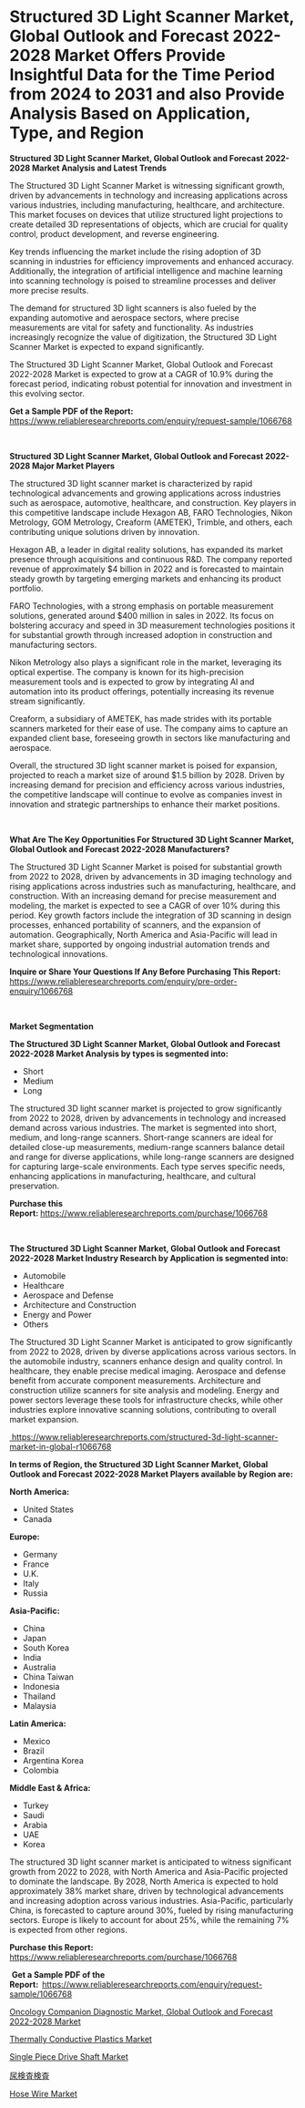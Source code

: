 <p><h1>Structured 3D Light Scanner Market, Global Outlook and Forecast 2022-2028 Market Offers Provide Insightful Data for the Time Period from 2024 to 2031 and also Provide Analysis Based on Application, Type, and Region</h1></p><p><strong>Structured 3D Light Scanner Market, Global Outlook and Forecast 2022-2028 Market Analysis and Latest Trends</strong></p>
<p><p>The Structured 3D Light Scanner Market is witnessing significant growth, driven by advancements in technology and increasing applications across various industries, including manufacturing, healthcare, and architecture. This market focuses on devices that utilize structured light projections to create detailed 3D representations of objects, which are crucial for quality control, product development, and reverse engineering. </p><p>Key trends influencing the market include the rising adoption of 3D scanning in industries for efficiency improvements and enhanced accuracy. Additionally, the integration of artificial intelligence and machine learning into scanning technology is poised to streamline processes and deliver more precise results. </p><p>The demand for structured 3D light scanners is also fueled by the expanding automotive and aerospace sectors, where precise measurements are vital for safety and functionality. As industries increasingly recognize the value of digitization, the Structured 3D Light Scanner Market is expected to expand significantly.</p><p>The Structured 3D Light Scanner Market, Global Outlook and Forecast 2022-2028 Market is expected to grow at a CAGR of 10.9% during the forecast period, indicating robust potential for innovation and investment in this evolving sector.</p></p>
<p><strong>Get a Sample PDF of the Report:&nbsp;</strong> <a href="https://www.reliableresearchreports.com/enquiry/request-sample/1066768">https://www.reliableresearchreports.com/enquiry/request-sample/1066768</a></p>
<p>&nbsp;</p>
<p><strong>Structured 3D Light Scanner Market, Global Outlook and Forecast 2022-2028 Major Market Players</strong></p>
<p><p>The structured 3D light scanner market is characterized by rapid technological advancements and growing applications across industries such as aerospace, automotive, healthcare, and construction. Key players in this competitive landscape include Hexagon AB, FARO Technologies, Nikon Metrology, GOM Metrology, Creaform (AMETEK), Trimble, and others, each contributing unique solutions driven by innovation.</p><p>Hexagon AB, a leader in digital reality solutions, has expanded its market presence through acquisitions and continuous R&D. The company reported revenue of approximately $4 billion in 2022 and is forecasted to maintain steady growth by targeting emerging markets and enhancing its product portfolio.</p><p>FARO Technologies, with a strong emphasis on portable measurement solutions, generated around $400 million in sales in 2022. Its focus on bolstering accuracy and speed in 3D measurement technologies positions it for substantial growth through increased adoption in construction and manufacturing sectors.</p><p>Nikon Metrology also plays a significant role in the market, leveraging its optical expertise. The company is known for its high-precision measurement tools and is expected to grow by integrating AI and automation into its product offerings, potentially increasing its revenue stream significantly.</p><p>Creaform, a subsidiary of AMETEK, has made strides with its portable scanners marketed for their ease of use. The company aims to capture an expanded client base, foreseeing growth in sectors like manufacturing and aerospace.</p><p>Overall, the structured 3D light scanner market is poised for expansion, projected to reach a market size of around $1.5 billion by 2028. Driven by increasing demand for precision and efficiency across various industries, the competitive landscape will continue to evolve as companies invest in innovation and strategic partnerships to enhance their market positions.</p></p>
<p>&nbsp;</p>
<p><strong>What Are The Key Opportunities For Structured 3D Light Scanner Market, Global Outlook and Forecast 2022-2028 Manufacturers?</strong></p>
<p><p>The Structured 3D Light Scanner Market is poised for substantial growth from 2022 to 2028, driven by advancements in 3D imaging technology and rising applications across industries such as manufacturing, healthcare, and construction. With an increasing demand for precise measurement and modeling, the market is expected to see a CAGR of over 10% during this period. Key growth factors include the integration of 3D scanning in design processes, enhanced portability of scanners, and the expansion of automation. Geographically, North America and Asia-Pacific will lead in market share, supported by ongoing industrial automation trends and technological innovations.</p></p>
<p><strong>Inquire or Share Your Questions If Any Before Purchasing This Report:</strong> <a href="https://www.reliableresearchreports.com/enquiry/pre-order-enquiry/1066768">https://www.reliableresearchreports.com/enquiry/pre-order-enquiry/1066768</a></p>
<p>&nbsp;</p>
<p><strong>Market Segmentation</strong></p>
<p><strong>The Structured 3D Light Scanner Market, Global Outlook and Forecast 2022-2028 Market Analysis by types is segmented into:</strong></p>
<p><ul><li>Short</li><li>Medium</li><li>Long</li></ul></p>
<p><p>The structured 3D light scanner market is projected to grow significantly from 2022 to 2028, driven by advancements in technology and increased demand across various industries. The market is segmented into short, medium, and long-range scanners. Short-range scanners are ideal for detailed close-up measurements, medium-range scanners balance detail and range for diverse applications, while long-range scanners are designed for capturing large-scale environments. Each type serves specific needs, enhancing applications in manufacturing, healthcare, and cultural preservation.</p></p>
<p><strong>Purchase this Report:&nbsp;</strong><a href="https://www.reliableresearchreports.com/purchase/1066768">https://www.reliableresearchreports.com/purchase/1066768</a></p>
<p>&nbsp;</p>
<p><strong>The Structured 3D Light Scanner Market, Global Outlook and Forecast 2022-2028 Market Industry Research by Application is segmented into:</strong></p>
<p><ul><li>Automobile</li><li>Healthcare</li><li>Aerospace and Defense</li><li>Architecture and Construction</li><li>Energy and Power</li><li>Others</li></ul></p>
<p><p>The Structured 3D Light Scanner Market is anticipated to grow significantly from 2022 to 2028, driven by diverse applications across various sectors. In the automobile industry, scanners enhance design and quality control. In healthcare, they enable precise medical imaging. Aerospace and defense benefit from accurate component measurements. Architecture and construction utilize scanners for site analysis and modeling. Energy and power sectors leverage these tools for infrastructure checks, while other industries explore innovative scanning solutions, contributing to overall market expansion.</p></p>
<p><a href="https://www.reliableresearchreports.com/structured-3d-light-scanner-market-in-global-r1066768">&nbsp;https://www.reliableresearchreports.com/structured-3d-light-scanner-market-in-global-r1066768</a></p>
<p><strong>In terms of Region, the Structured 3D Light Scanner Market, Global Outlook and Forecast 2022-2028 Market Players available by Region are:</strong></p>
<p>
    <p> <strong> North America: </strong>
        <ul>
            <li>United States</li>
            <li>Canada</li>
        </ul>
        </p> 
    <p> <strong> Europe: </strong>
        <ul>
            <li>Germany</li>
            <li>France</li>
            <li>U.K.</li>
            <li>Italy</li>
            <li>Russia</li>
        </ul>
        </p> 
    <p> <strong> Asia-Pacific: </strong>
        <ul>
            <li>China</li>
            <li>Japan</li>
            <li>South Korea</li>
            <li>India</li>
            <li>Australia</li>
            <li>China Taiwan</li>
            <li>Indonesia</li>
            <li>Thailand</li>
            <li>Malaysia</li>
        </ul>
        </p> 
    <p> <strong> Latin America: </strong>
        <ul>
            <li>Mexico</li>
            <li>Brazil</li>
            <li>Argentina Korea</li>
            <li>Colombia</li>
        </ul>
        </p> 
    <p> <strong> Middle East & Africa: </strong>
        <ul>
            <li>Turkey</li>
            <li>Saudi</li>
            <li>Arabia</li>
            <li>UAE</li>
            <li>Korea</li>
        </ul>
    </p>
    </p>
<p><p>The structured 3D light scanner market is anticipated to witness significant growth from 2022 to 2028, with North America and Asia-Pacific projected to dominate the landscape. By 2028, North America is expected to hold approximately 38% market share, driven by technological advancements and increasing adoption across various industries. Asia-Pacific, particularly China, is forecasted to capture around 30%, fueled by rising manufacturing sectors. Europe is likely to account for about 25%, while the remaining 7% is expected from other regions.</p></p>
<p><strong>Purchase this Report: </strong><a href="https://www.reliableresearchreports.com/purchase/1066768">https://www.reliableresearchreports.com/purchase/1066768</a></p>
<p>&nbsp;<strong>Get a Sample PDF of the Report:&nbsp;&nbsp;</strong><a href="https://www.reliableresearchreports.com/enquiry/request-sample/1066768">https://www.reliableresearchreports.com/enquiry/request-sample/1066768</a></p>
<p><strong></strong></p>
<p><p><a href="https://github.com/globismark/Market-Research-Report-List-5/blob/main/oncology-companion-diagnostic-market-global-outlook-and-forecast-2022-2028-market.md">Oncology Companion Diagnostic Market, Global Outlook and Forecast 2022-2028 Market</a></p><p><a href="https://www.linkedin.com/pulse/exploring-thermally-conductive-plastics-market-dynamics-revenue-mnjfe?trackingId=AlKB2HgqRPaqIKcqGe%2Bdsw%3D%3D">Thermally Conductive Plastics Market</a></p><p><a href="https://medium.com/@irwingibson2023/global-single-piece-drive-shaft-market-by-product-type-by-application-by-region-and-companies-6957f86a02b4">Single Piece Drive Shaft Market</a></p><p><a href="https://medium.com/@dressleredward/%E5%B0%BF%E6%A4%9C%E6%9F%BB%E5%B8%82%E5%A0%B4%E3%81%AE%E6%96%B0%E8%88%88%E3%83%88%E3%83%AC%E3%83%B3%E3%83%89-2024%E5%B9%B4%E3%81%8B%E3%82%892031%E5%B9%B4%E3%81%AB%E3%81%8B%E3%81%91%E3%81%A6%E3%81%AE%E3%82%B0%E3%83%AD%E3%83%BC%E3%83%90%E3%83%AB%E3%81%AA%E5%B1%95%E6%9C%9B%E3%81%A8%E6%9C%AA%E6%9D%A5%E3%81%AE%E8%A6%8B%E9%80%9A%E3%81%97-a1e26dacd1b1">尿検査検査</a></p><p><a href="https://www.linkedin.com/pulse/hose-wire-market-strategic-insights-product-evolution-kwaoe?trackingId=k4g37DtLQBeQk2Zcg3N7rQ%3D%3D">Hose Wire Market</a></p></p>